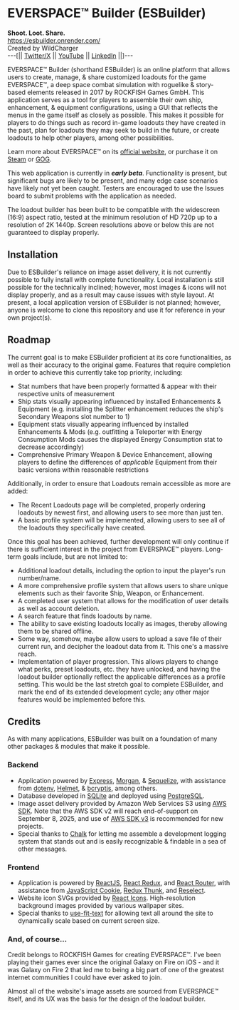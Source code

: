 # EVERSPACE™ Builder (ESBuilder)

**Shoot. Loot. Share.**  
https://esbuilder.onrender.com/  
Created by WildCharger  
\-\-\-\[|| [Twitter/X](https://x.com/wildchargergame) || [YouTube](https://www.youtube.com/@WildCharger) || [LinkedIn](https://www.linkedin.com/in/ethan-guan-ba453a2a0/) ||\]\-\-\-

EVERSPACE™ Builder (shorthand ESBuilder) is an online platform that allows users to create, manage, & share customized loadouts for the game EVERSPACE™, a deep space combat simulation with roguelike & story-based elements released in 2017 by ROCKFISH Games GmbH. This application serves as a tool for players to assemble their own ship, enhancement, & equipment configurations, using a GUI that reflects the menus in the game itself as closely as possible. This makes it possible for players to do things such as record in-game loadouts they have created in the past, plan for loadouts they may seek to build in the future, or create loadouts to help other players, among other possibilities.

Learn more about EVERSPACE™ on its [official website](https://classic.everspace-game.com/game/), or purchase it on [Steam](https://store.steampowered.com/app/396750/EVERSPACE/) or [GOG](https://www.gog.com/en/game/everspace).

This web application is currently in _**early beta**_. Functionality is present, but significant bugs are likely to be present, and many edge case scenarios have likely not yet been caught. Testers are encouraged to use the Issues board to submit problems with the application as needed.

The loadout builder has been built to be compatible with the widescreen (16:9) aspect ratio, tested at the minimum resolution of HD 720p up to a resolution of 2K 1440p. Screen resolutions above or below this are not guaranteed to display properly.

## Installation
Due to ESBuilder's reliance on image asset delivery, it is not currently possible to fully install with complete functionality. Local installation is still possible for the technically inclined; however, most images & icons will not display properly, and as a result may cause issues with style layout. At present, a local application version of ESBuilder is not planned; however, anyone is welcome to clone this repository and use it for reference in your own project(s).

## Roadmap
The current goal is to make ESBuilder proficient at its core functionalities, as well as their accuracy to the original game. Features that require completion in order to achieve this currently take top priority, including:
* Stat numbers that have been properly formatted & appear with their respective units of measurement
* Ship stats visually appearing influenced by installed Enhancements & Equipment (e.g. installing the Splitter enhancement reduces the ship's Secondary Weapons slot number to 1)
* Equipment stats visually appearing influenced by installed Enhancements & Mods (e.g. outfitting a Teleporter with Energy Consumption Mods causes the displayed Energy Consumption stat to decrease accordingly)
* Comprehensive Primary Weapon & Device Enhancement, allowing players to define the differences of _applicable_ Equipment from their basic versions within reasonable restrictions

Additionally, in order to ensure that Loadouts remain accessible as more are added: 
* The Recent Loadouts page will be completed, properly ordering loadouts by newest first, and allowing users to see more than just ten.
* A basic profile system will be implemented, allowing users to see all of the loadouts they specifically have created.

Once this goal has been achieved, further development will only continue if there is sufficient interest in the project from EVERSPACE™ players. Long-term goals include, but are not limited to:
* Additional loadout details, including the option to input the player's run number/name.
* A more comprehensive profile system that allows users to share unique elements such as their favorite Ship, Weapon, or Enhancement. 
* A completed user system that allows for the modification of user details as well as account deletion.
* A search feature that finds loadouts by name.
* The ability to save existing loadouts locally as images, thereby allowing them to be shared offline.
* Some way, somehow, maybe allow users to upload a save file of their current run, and decipher the loadout data from it. This one's a massive reach.
* Implementation of player progression. This allows players to change what perks, preset loadouts, etc. they have unlocked, and having the loadout builder optionally reflect the applicable differences as a profile setting. This would be the last stretch goal to complete ESBuilder, and mark the end of its extended development cycle; any other major features would be implemented before this.

## Credits
As with many applications, ESBuilder was built on a foundation of many other packages & modules that make it possible.
### Backend
* Application powered by [Express](https://expressjs.com/), [Morgan](https://github.com/expressjs/morgan), & [Sequelize](https://sequelize.org/), with assistance from [dotenv](https://www.dotenv.org/), [Helmet](https://helmetjs.github.io/), & [bcryptjs](https://github.com/dcodeIO/bcrypt.js), among others.  
* Database developed in [SQLite](https://www.sqlite.org/) and deployed using [PostgreSQL](https://www.postgresql.org/).  
* Image asset delivery provided by Amazon Web Services S3 using [AWS SDK](https://github.com/aws/aws-sdk-js). Note that the AWS SDK v2 will reach end-of-support on September 8, 2025, and use of [AWS SDK v3](https://github.com/aws/aws-sdk-js-v3) is recommended for new projects.  
* Special thanks to [Chalk](https://github.com/chalk/chalk) for letting me assemble a development logging system that stands out and is easily recognizable & findable in a sea of other messages.

### Frontend
* Application is powered by [ReactJS](https://react.dev/), [React Redux](https://react-redux.js.org/), and [React Router](https://reactrouter.com/), with assistance from [JavaScript Cookie](https://github.com/js-cookie/js-cookie), [Redux Thunk](https://github.com/reduxjs/redux-thunk), and [Reselect](https://github.com/reduxjs/reselect).
* Website icon SVGs provided by [React Icons](https://react-icons.github.io/react-icons/). High-resolution background images provided by various wallpaper sites.
* Special thanks to [use-fit-text](https://github.com/saltycrane/use-fit-text) for allowing text all around the site to dynamically scale based on current screen size.

### And, of course...
Credit belongs to ROCKFISH Games for creating EVERSPACE™. I've been playing their games ever since the original Galaxy on Fire on iOS - and it was Galaxy on Fire 2 that led me to being a big part of one of the greatest internet communities I could have ever asked to join. 

Almost all of the website's image assets are sourced from EVERSPACE™ itself, and its UX was the basis for the design of the loadout builder.